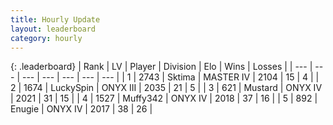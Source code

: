 ```yaml
---
title: Hourly Update
layout: leaderboard
category: hourly
---
```


{: .leaderboard}
| Rank | LV | Player | Division | Elo | Wins | Losses |
| --- | --- | --- | --- | --- | --- | --- |
| <span data-change="0">1</span> | 2743 | <span title="ID: 353063">Sktima</span> | MASTER IV | <span data-change="0">2104</span> | <span data-change="0">15</span> | <span data-change="0">4</span> |
| <span data-change="0">2</span> | 1674 | <span title="ID: 498412">LuckySpin</span> | ONYX III | <span data-change="0">2035</span> | <span data-change="0">21</span> | <span data-change="0">5</span> |
| <span data-change="0">3</span> | 621 | <span title="ID: 611082">Mustard</span> | ONYX IV | <span data-change="0">2021</span> | <span data-change="0">31</span> | <span data-change="0">15</span> |
| <span data-change="0">4</span> | 1527 | <span title="ID: 720567">Muffy342</span> | ONYX IV | <span data-change="0">2018</span> | <span data-change="0">37</span> | <span data-change="0">16</span> |
| <span data-change="0">5</span> | 892 | <span title="ID: 623502">Enugie</span> | ONYX IV | <span data-change="0">2017</span> | <span data-change="0">38</span> | <span data-change="0">26</span> |